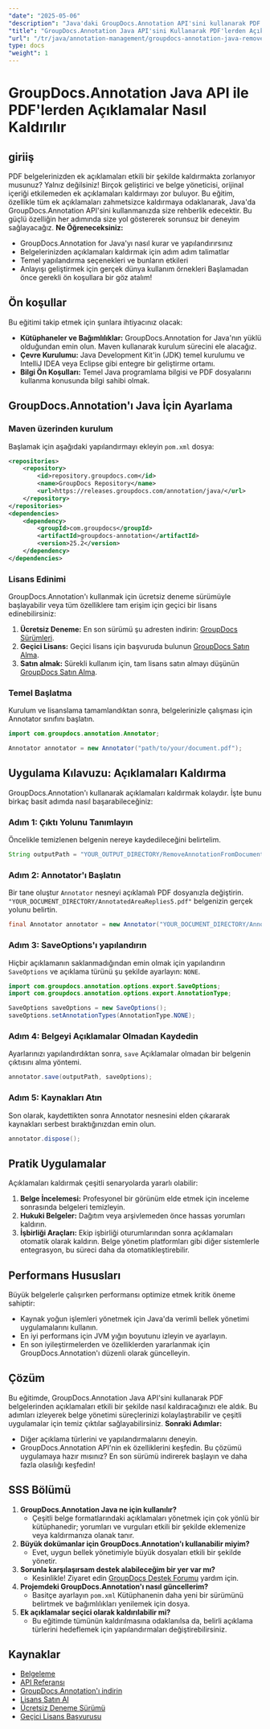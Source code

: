 ```yaml
---
"date": "2025-05-06"
"description": "Java'daki GroupDocs.Annotation API'sini kullanarak PDF belgelerinden açıklamaları sorunsuz bir şekilde nasıl kaldıracağınızı öğrenin. Verimli belge yönetimi için adım adım kılavuzumuzu izleyin."
"title": "GroupDocs.Annotation Java API'sini Kullanarak PDF'lerden Açıklamalar Nasıl Kaldırılır"
"url": "/tr/java/annotation-management/groupdocs-annotation-java-remove-pdf-annotations/"
type: docs
"weight": 1
---
```


# GroupDocs.Annotation Java API ile PDF'lerden Açıklamalar Nasıl Kaldırılır
## giriiş
PDF belgelerinizden ek açıklamaları etkili bir şekilde kaldırmakta zorlanıyor musunuz? Yalnız değilsiniz! Birçok geliştirici ve belge yöneticisi, orijinal içeriği etkilemeden ek açıklamaları kaldırmayı zor buluyor. Bu eğitim, özellikle tüm ek açıklamaları zahmetsizce kaldırmaya odaklanarak, Java'da GroupDocs.Annotation API'sini kullanmanızda size rehberlik edecektir. Bu güçlü özelliğin her adımında size yol göstererek sorunsuz bir deneyim sağlayacağız.
**Ne Öğreneceksiniz:**
- GroupDocs.Annotation for Java'yı nasıl kurar ve yapılandırırsınız
- Belgelerinizden açıklamaları kaldırmak için adım adım talimatlar
- Temel yapılandırma seçenekleri ve bunların etkileri
- Anlayışı geliştirmek için gerçek dünya kullanım örnekleri
Başlamadan önce gerekli ön koşullara bir göz atalım!
## Ön koşullar
Bu eğitimi takip etmek için şunlara ihtiyacınız olacak:
- **Kütüphaneler ve Bağımlılıklar:** GroupDocs.Annotation for Java'nın yüklü olduğundan emin olun. Maven kullanarak kurulum sürecini ele alacağız.
- **Çevre Kurulumu:** Java Development Kit'in (JDK) temel kurulumu ve IntelliJ IDEA veya Eclipse gibi entegre bir geliştirme ortamı.
- **Bilgi Ön Koşulları:** Temel Java programlama bilgisi ve PDF dosyalarını kullanma konusunda bilgi sahibi olmak.
## GroupDocs.Annotation'ı Java İçin Ayarlama
### Maven üzerinden kurulum
Başlamak için aşağıdaki yapılandırmayı ekleyin `pom.xml` dosya:
```xml
<repositories>
    <repository>
        <id>repository.groupdocs.com</id>
        <name>GroupDocs Repository</name>
        <url>https://releases.groupdocs.com/annotation/java/</url>
    </repository>
</repositories>
<dependencies>
    <dependency>
        <groupId>com.groupdocs</groupId>
        <artifactId>groupdocs-annotation</artifactId>
        <version>25.2</version>
    </dependency>
</dependencies>
```
### Lisans Edinimi
GroupDocs.Annotation'ı kullanmak için ücretsiz deneme sürümüyle başlayabilir veya tüm özelliklere tam erişim için geçici bir lisans edinebilirsiniz:
1. **Ücretsiz Deneme:** En son sürümü şu adresten indirin: [GroupDocs Sürümleri](https://releases.groupdocs.com/annotation/java/).
2. **Geçici Lisans:** Geçici lisans için başvuruda bulunun [GroupDocs Satın Alma](https://purchase.groupdocs.com/temporary-license/).
3. **Satın almak:** Sürekli kullanım için, tam lisans satın almayı düşünün [GroupDocs Satın Alma](https://purchase.groupdocs.com/buy).
### Temel Başlatma
Kurulum ve lisanslama tamamlandıktan sonra, belgelerinizle çalışması için Annotator sınıfını başlatın.
```java
import com.groupdocs.annotation.Annotator;

Annotator annotator = new Annotator("path/to/your/document.pdf");
```
## Uygulama Kılavuzu: Açıklamaları Kaldırma
GroupDocs.Annotation'ı kullanarak açıklamaları kaldırmak kolaydır. İşte bunu birkaç basit adımda nasıl başarabileceğiniz:
### Adım 1: Çıktı Yolunu Tanımlayın
Öncelikle temizlenen belgenin nereye kaydedileceğini belirtelim.
```java
String outputPath = "YOUR_OUTPUT_DIRECTORY/RemoveAnnotationFromDocument.pdf"; // Yolunuzla güncelleyin
```
### Adım 2: Annotator'ı Başlatın
Bir tane oluştur `Annotator` nesneyi açıklamalı PDF dosyanızla değiştirin. `"YOUR_DOCUMENT_DIRECTORY/AnnotatedAreaReplies5.pdf"` belgenizin gerçek yolunu belirtin.
```java
final Annotator annotator = new Annotator("YOUR_DOCUMENT_DIRECTORY/AnnotatedAreaReplies5.pdf");
```
### Adım 3: SaveOptions'ı yapılandırın
Hiçbir açıklamanın saklanmadığından emin olmak için yapılandırın `SaveOptions` ve açıklama türünü şu şekilde ayarlayın: `NONE`.
```java
import com.groupdocs.annotation.options.export.SaveOptions;
import com.groupdocs.annotation.options.export.AnnotationType;

SaveOptions saveOptions = new SaveOptions();
saveOptions.setAnnotationTypes(AnnotationType.NONE);
```
### Adım 4: Belgeyi Açıklamalar Olmadan Kaydedin
Ayarlarınızı yapılandırdıktan sonra, `save` Açıklamalar olmadan bir belgenin çıktısını alma yöntemi.
```java
annotator.save(outputPath, saveOptions);
```
### Adım 5: Kaynakları Atın
Son olarak, kaydettikten sonra Annotator nesnesini elden çıkararak kaynakları serbest bıraktığınızdan emin olun.
```java
annotator.dispose();
```
## Pratik Uygulamalar
Açıklamaları kaldırmak çeşitli senaryolarda yararlı olabilir:
1. **Belge İncelemesi:** Profesyonel bir görünüm elde etmek için inceleme sonrasında belgeleri temizleyin.
2. **Hukuki Belgeler:** Dağıtım veya arşivlemeden önce hassas yorumları kaldırın.
3. **İşbirliği Araçları:** Ekip işbirliği oturumlarından sonra açıklamaları otomatik olarak kaldırın.
Belge yönetim platformları gibi diğer sistemlerle entegrasyon, bu süreci daha da otomatikleştirebilir.
## Performans Hususları
Büyük belgelerle çalışırken performansı optimize etmek kritik öneme sahiptir:
- Kaynak yoğun işlemleri yönetmek için Java'da verimli bellek yönetimi uygulamalarını kullanın.
- En iyi performans için JVM yığın boyutunu izleyin ve ayarlayın.
- En son iyileştirmelerden ve özelliklerden yararlanmak için GroupDocs.Annotation'ı düzenli olarak güncelleyin.
## Çözüm
Bu eğitimde, GroupDocs.Annotation Java API'sini kullanarak PDF belgelerinden açıklamaları etkili bir şekilde nasıl kaldıracağınızı ele aldık. Bu adımları izleyerek belge yönetimi süreçlerinizi kolaylaştırabilir ve çeşitli uygulamalar için temiz çıktılar sağlayabilirsiniz.
**Sonraki Adımlar:**
- Diğer açıklama türlerini ve yapılandırmalarını deneyin.
- GroupDocs.Annotation API'nin ek özelliklerini keşfedin.
Bu çözümü uygulamaya hazır mısınız? En son sürümü indirerek başlayın ve daha fazla olasılığı keşfedin!
## SSS Bölümü
1. **GroupDocs.Annotation Java ne için kullanılır?**
   - Çeşitli belge formatlarındaki açıklamaları yönetmek için çok yönlü bir kütüphanedir; yorumları ve vurguları etkili bir şekilde eklemenize veya kaldırmanıza olanak tanır.
2. **Büyük dokümanlar için GroupDocs.Annotation'ı kullanabilir miyim?**
   - Evet, uygun bellek yönetimiyle büyük dosyaları etkili bir şekilde yönetir.
3. **Sorunla karşılaşırsam destek alabileceğim bir yer var mı?**
   - Kesinlikle! Ziyaret edin [GroupDocs Destek Forumu](https://forum.groupdocs.com/c/annotation/) yardım için.
4. **Projemdeki GroupDocs.Annotation'ı nasıl güncellerim?**
   - Basitçe ayarlayın `pom.xml` Kütüphanenin daha yeni bir sürümünü belirtmek ve bağımlılıkları yenilemek için dosya.
5. **Ek açıklamalar seçici olarak kaldırılabilir mi?**
   - Bu eğitimde tümünün kaldırılmasına odaklanılsa da, belirli açıklama türlerini hedeflemek için yapılandırmaları değiştirebilirsiniz.
## Kaynaklar
- [Belgeleme](https://docs.groupdocs.com/annotation/java/)
- [API Referansı](https://reference.groupdocs.com/annotation/java/)
- [GroupDocs.Annotation'ı indirin](https://releases.groupdocs.com/annotation/java/)
- [Lisans Satın Al](https://purchase.groupdocs.com/buy)
- [Ücretsiz Deneme Sürümü](https://releases.groupdocs.com/annotation/java/)
- [Geçici Lisans Başvurusu](https://purchase.groupdocs.com/temporary-license/)